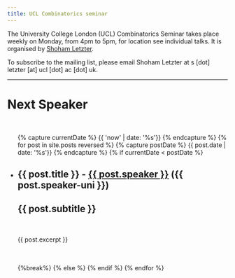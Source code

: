 ```yaml
---
title: UCL Combinatorics seminar
---
```


The University College London (UCL) Combinatorics Seminar takes place weekly on Monday, from 4pm to 5pm, for location see individual talks. It is organised by [Shoham Letzter](http://www.homepages.ucl.ac.uk/~ucahsle/). 

To subscribe to the mailing list, please email Shoham Letzter at s [dot] letzter [at] ucl [dot] ac [dot] uk.

---

# Next Speaker
<br>
<ul class="post-list">
{% capture currentDate %}
  {{ 'now' | date: '%s'}}
  {% endcapture %}
  {% for post in site.posts reversed %}
  {% capture postDate %}
  {{ post.date | date: '%s'}}
  {% endcapture %}
    {% if currentDate < postDate %}
    <!-- Don't show drafts -->
    <li>
      <h2>{{ post.title }} - <a href="{{ post.speaker-url }}">{{ post.speaker }}</a> ({{ post.speaker-uni }})</h2>
      <h2>{{ post.subtitle }}</h2>
      <br>
      <p>{{ post.excerpt }}</p>
      <br><br>
    </li>
    {%break%} 
    {% else %}
    {% endif %}
  {% endfor %}
</ul>
